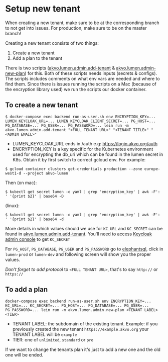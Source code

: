 # Setup new tenant

When creating a new tenant, make sure to be at the corresponding branch to not
get into issues. For production, make sure to be on the master branch!

Creating a new tenant consists of two things:

1. Create a new tenant
2. Add a plan to the tenant

There is two scripts ([akvo.lumen.admin.add-tenant](https://github.com/akvo/akvo-lumen/blob/master/backend/src/akvo/lumen/admin/add_tenant.clj) & [akvo.lumen.admin-new-plan](https://github.com/akvo/akvo-lumen/blob/master/backend/src/akvo/lumen/admin/new_plan.clj))
for this. Both of these scripts needs inputs (secrets & configs). The scripts
includes comments on what env vars are needed and where to find them. Since
there is issues running the scripts on a Mac (because of the encryption library
used) we run the scripts our docker container.

## To create a new tenant
```
$ docker-compose exec backend run-as-user.sh env ENCRYPTION_KEY=... LUMEN_KEYCLOAK_URL=... LUMEN_KEYCLOAK_CLIENT_SECRET=... PG_HOST=... PG_DATABASE=... PG_USER=... PG_PASSWORD=... lein run -m akvo.lumen.admin.add-tenant "<FULL TENANT URL>" "<TENANT TITLE>" "<ADMIN EMAIL>"
```
- LUMEN_KEYCLOAK_URL ends in /auth e.g: https://login.akvo.org/auth
- ENCRYPTION_KEY is a key specific for the Kubernetes environment used for encrypting the db_uri which can be found in the lumen secret in K8s.
Obtain it by first switch to correct gcloud env. For example:
```
$ gcloud container clusters get-credentials production --zone europe-west1-d --project akvo-lumen
```
Then (on mac):
```
$ kubectl get secret lumen -o yaml | grep 'encryption_key' | awk -F': ' '{print $2}' | base64 -D
```
(linux):
```
$ kubectl get secret lumen -o yaml | grep 'encryption_key' | awk -F': ' '{print $2}' | base64 -d
```


More details in which values should we use for `KC_URL` and `KC_SECRET` can be found in [akvo.lumen.admin.add-tenant](https://github.com/akvo/akvo-lumen/blob/master/backend/src/akvo/lumen/admin/add_tenant.clj). You'll need to access [Keycloak admin console](https://login.akvo.org/auth/admin/akvo/console/)  to get `KC_SECRET`


For `PG_HOST`,  `PG_DATABASE`, `PG_USER` and `PG_PASSWORD` go to [elephantsql](https://customer.elephantsql.com/login), click in `lumen-prod` or `lumen-dev` and following screen will show you the proper values. 


*Don't forget to add protocol* to `<FULL TENANT URL>`, that's to say `http://` or `https://`

## To add a plan

```
docker-compose exec backend run-as-user.sh env ENCRYPTION_KEY=... KC_URL=... KC_SECRET=... PG_HOST=... PG_DATABASE=... PG_USER=... PG_PASSWORD=... lein run -m akvo.lumen.admin.new-plan <TENANT LABEL> <TIER>
```

- TENANT LABEL: the subdomain of the existing tenant. Example: if you previously created the new tenant `https://example.akvo.org` your TENANT LABEL will be `example`
- TIER: one of `unlimited`, `standard` or `pro`

If we want to change the tenants plan it's just to add a new one and the old one
will be ended.
